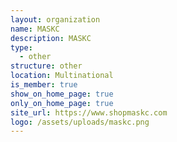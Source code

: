 ```yaml
---
layout: organization
name: MASKC
description: MASKC
type:
  - other
structure: other
location: Multinational
is_member: true
show_on_home_page: true
only_on_home_page: true
site_url: https://www.shopmaskc.com
logo: /assets/uploads/maskc.png
---
```

